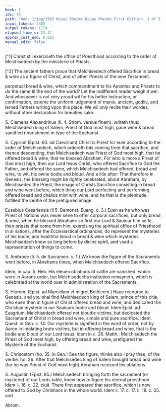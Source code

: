 ```yaml
---
book: 1
idx: 78
path: "book_1/jpg/1582 Douai Rheims Douay Rheims First Edition  1 of 3 1609 Old Testament.pdf-78.jpg"
input_tokens: 2405
output_tokens: 1174
elapsed_time_s: 23.11
approx_cost_usd: 0.025
manual_edit: false
---
```

[^1] Christ stil exerciseth the office of Priesthood according to the order of Melchisedech by the ministerie of Priests.

[^2] The ancient fathers proue that Melchisedech offered Sacrifice in bread & wine as a figure of Christ, and of other Priests of the new Testament.

perpetual bread & wine, which commandment to his Apostles and Priests to do the same til the end of the world? Let the indifferent reader weigh it wel. And whosoever is not very proud wil for his better instruction, or confirmation, esteme the uniform iudgement of manie, ancient, godlie, and lerned Fathers writing vpon this place. We wil only recite their wordes, without other declaration for breuities sake.

S. Clemens Alexandrinus (li. 4. Strom. versus finem). writeth thus: Melchisedech king of Salem, Priest of God most high, gaue wine & bread santified nourishment in type of the Eucharist.

S. Cyprian (Epist. 63. ad Caecilium) Christ is Priest for euer according to the order of Melchisedech, which ordereth this coming from that sacrifice, and thence descending, that Melchisedech was Priest of God most high, that he offered bread & wine, that he blessed Abraham. For who is more a Priest of God most high, then our Lord Iesus Christ, who offered Sacrifice to God the Father, and offered the same, which Melchisedech had offered, bread and wine, to wit, his owne bodie and bloud. And a litle after: That therefore in Genesis, the blessing might be rightly celebrated, about Abraham, by Melchisedec the Priest, the image of Christs Sacrifice consisting in bread and wine went before, which thing our Lord perfecting and performing, offered bread and chalice mixt with wine, and he that is the plenitude, fulfilled the veritie of the prefigured image.

Eusebius Cesariensis (li 5. Demonst. Euang. c. 3.) Euen as he who was Priest of Nations was neuer sene to offer corporal sacrifices, but only bread & wine, when he blessed Abraham: so first our Lord & Sauiour him selfe, then priests that come from him, exercising the spiritual office of Priesthood in al nations, after the Ecclesiastical ordinances, do represent the mysteries of his bodie, and healthful bloud in bread & wine which mysteries Melchisedech knew so long before by diuine spirit, and vsed a representation of things to come.

S. Ambrose (li. 5. de Sacramen. c. 1.) We know the figure of the Sacraments went before, in Abrahams times, when Melchisedech offered Sacrifice.

Idem, in cap. 5. Heb. His eleuen oblations of cattle are vanished, which were in Aarons order, but Melchisedechs institution remayneth, which is celebrated al the world ouer in administration of the Sacraments.

S. Hierom. (Epist. ad Marcellam vt migret Bethleem.) Haue recourse to Genesis, and you shal find Melchisedech king of Salem, prince of this citie, who euen then in figure of Christ offered bread and wine, and dedicated the Christian mysterie in our Sauiours bodie and bloud. Idem Epist. ad Euagrium: Melchisedech offered not bloudie victims, but dedicated the Sacrament of Christ in bread and wine, simple and pure sacrifice. Idem. Quest. in Gen. c. 14: Our mysterie is signified in the word of order, not by Aaron in imolating brute victims, but in offering bread and wine, that is the bodie and bloud of our Lord Iesus. Idem in c. 26. Matth.: Melchisedech the Priest of God most high, by offering bread and wine, prefigured the Mysterie of the Eucharist.

S. Chrisostom (ho. 35. in Gen.) See the figure, thinke also I pray thee, of the veritie. ho. 36. After that Melchisedec king of Salem brought bread and wine (for he was Priest of God most high) Abraham receiued his oblations.

S. Augustin (Epist. 95.) Melchisedech bringing forth the sacrament (or mysterie) of our Lords table, knew how to figure his eternal priesthood. Idem li. 16. c. 22. ciuit. There first appeared that sacrifice, which is now offered to God by Christians in the whole world. Idem li. 17. c. 17. li. 18. c. 35. and

<aside>Abram.</aside>